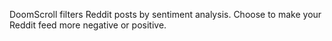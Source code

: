 DoomScroll filters Reddit posts by sentiment analysis. Choose to make your Reddit feed more negative or positive.